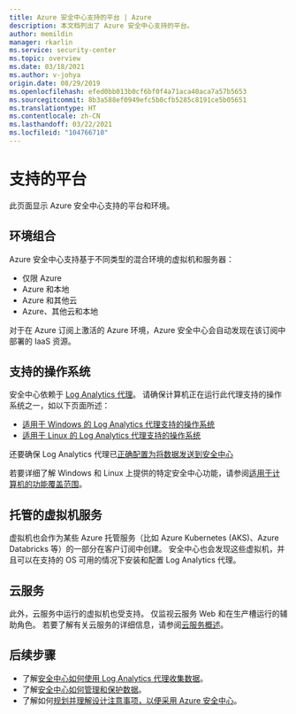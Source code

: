 ```yaml
---
title: Azure 安全中心支持的平台 | Azure
description: 本文档列出了 Azure 安全中心支持的平台。
author: memildin
manager: rkarlin
ms.service: security-center
ms.topic: overview
ms.date: 03/18/2021
ms.author: v-johya
origin.date: 08/29/2019
ms.openlocfilehash: efed0bb013b0cf6bf0f4a71aca40aca7a57b5653
ms.sourcegitcommit: 8b3a588ef0949efc5b0cfb5285c8191ce5b05651
ms.translationtype: HT
ms.contentlocale: zh-CN
ms.lasthandoff: 03/22/2021
ms.locfileid: "104766710"
---
```

# <a name="supported-platforms"></a>支持的平台 

此页面显示 Azure 安全中心支持的平台和环境。

## <a name="combinations-of-environments"></a>环境组合 <a name="vm-server"></a>

Azure 安全中心支持基于不同类型的混合环境的虚拟机和服务器：

* 仅限 Azure
* Azure 和本地
* Azure 和其他云
* Azure、其他云和本地

对于在 Azure 订阅上激活的 Azure 环境，Azure 安全中心会自动发现在该订阅中部署的 IaaS 资源。

## <a name="supported-operating-systems"></a>支持的操作系统

安全中心依赖于 [Log Analytics 代理](../azure-monitor/agents/agents-overview.md#log-analytics-agent)。 请确保计算机正在运行此代理支持的操作系统之一，如以下页面所述：

* [适用于 Windows 的 Log Analytics 代理支持的操作系统](../azure-monitor/agents/agents-overview.md#supported-operating-systems)
* [适用于 Linux 的 Log Analytics 代理支持的操作系统](../azure-monitor/agents/agents-overview.md#supported-operating-systems)

还要确保 Log Analytics 代理已[正确配置为将数据发送到安全中心](security-center-enable-data-collection.md#manual-agent)

若要详细了解 Windows 和 Linux 上提供的特定安全中心功能，请参阅[适用于计算机的功能覆盖范围](security-center-services.md)。

## <a name="managed-virtual-machine-services"></a>托管的虚拟机服务 <a name="virtual-machine"></a>

虚拟机也会作为某些 Azure 托管服务（比如 Azure Kubernetes (AKS)、Azure Databricks 等）的一部分在客户订阅中创建。 安全中心也会发现这些虚拟机，并且可以在支持的 OS 可用的情况下安装和配置 Log Analytics 代理。

## <a name="cloud-services"></a>云服务 <a name="cloud-services"></a>

此外，云服务中运行的虚拟机也受支持。 仅监视云服务 Web 和在生产槽运行的辅助角色。 若要了解有关云服务的详细信息，请参阅[云服务概述](../cloud-services/cloud-services-choose-me.md)。

## <a name="next-steps"></a>后续步骤

- 了解[安全中心如何使用 Log Analytics 代理收集数据](security-center-enable-data-collection.md)。
- 了解[安全中心如何管理和保护数据](security-center-data-security.md)。
- 了解如何[规划并理解设计注意事项，以便采用 Azure 安全中心](security-center-planning-and-operations-guide.md)。

